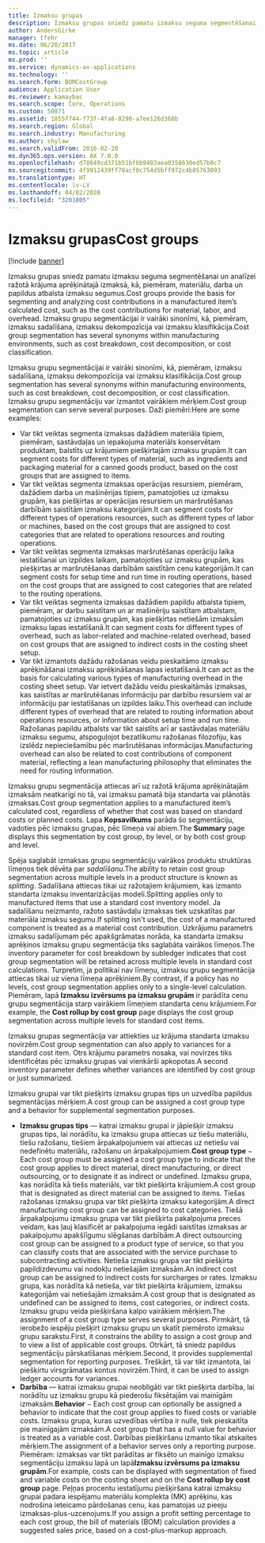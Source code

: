 ```yaml
---
title: Izmaksu grupas
description: Izmaksu grupas sniedz pamatu izmaksu seguma segmentēšanai un analīzei ražotā krājuma aprēķinātajā izmaksā, kā, piemēram, materiālu, darba un papildus atbalsta izmaksu segumus. Izmaksu grupu segmentācijai ir vairāki sinonīmi, kā, piemēram, izmaksu sadalīšana, izmaksu dekompozīcija vai izmaksu klasifikācija.
author: AndersGirke
manager: tfehr
ms.date: 06/20/2017
ms.topic: article
ms.prod: ''
ms.service: dynamics-ax-applications
ms.technology: ''
ms.search.form: BOMCostGroup
audience: Application User
ms.reviewer: kamaybac
ms.search.scope: Core, Operations
ms.custom: 50871
ms.assetid: 1855f744-f73f-4fa8-8290-a7ee126d368b
ms.search.region: Global
ms.search.industry: Manufacturing
ms.author: shylaw
ms.search.validFrom: 2016-02-28
ms.dyn365.ops.version: AX 7.0.0
ms.openlocfilehash: d78649cd371b51bf6b9403aea0358630ed57b8c7
ms.sourcegitcommit: 4f9912439ff78acf0c754d5bff972c4b85763093
ms.translationtype: HT
ms.contentlocale: lv-LV
ms.lasthandoff: 04/02/2020
ms.locfileid: "3201805"
---
```

# <a name="cost-groups"></a><span data-ttu-id="25ab9-104">Izmaksu grupas</span><span class="sxs-lookup"><span data-stu-id="25ab9-104">Cost groups</span></span>

[!include [banner](../includes/banner.md)]

<span data-ttu-id="25ab9-105">Izmaksu grupas sniedz pamatu izmaksu seguma segmentēšanai un analīzei ražotā krājuma aprēķinātajā izmaksā, kā, piemēram, materiālu, darba un papildus atbalsta izmaksu segumus.</span><span class="sxs-lookup"><span data-stu-id="25ab9-105">Cost groups provide the basis for segmenting and analyzing cost contributions in a manufactured item’s calculated cost, such as the cost contributions for material, labor, and overhead.</span></span> <span data-ttu-id="25ab9-106">Izmaksu grupu segmentācijai ir vairāki sinonīmi, kā, piemēram, izmaksu sadalīšana, izmaksu dekompozīcija vai izmaksu klasifikācija.</span><span class="sxs-lookup"><span data-stu-id="25ab9-106">Cost group segmentation has several synonyms within manufacturing environments, such as cost breakdown, cost decomposition, or cost classification.</span></span> 

<span data-ttu-id="25ab9-107">Izmaksu grupu segmentācijai ir vairāki sinonīmi, kā, piemēram, izmaksu sadalīšana, izmaksu dekompozīcija vai izmaksu klasifikācija.</span><span class="sxs-lookup"><span data-stu-id="25ab9-107">Cost group segmentation has several synonyms within manufacturing environments, such as cost breakdown, cost decomposition, or cost classification.</span></span> <span data-ttu-id="25ab9-108">Izmaksu grupu segmentāciju var izmantot vairākiem mērķiem.</span><span class="sxs-lookup"><span data-stu-id="25ab9-108">Cost group segmentation can serve several purposes.</span></span> <span data-ttu-id="25ab9-109">Daži piemēri:</span><span class="sxs-lookup"><span data-stu-id="25ab9-109">Here are some examples:</span></span>

-   <span data-ttu-id="25ab9-110">Var tikt veiktas segmenta izmaksas dažādiem materiāla tipiem, piemēram, sastāvdaļas un iepakojuma materiāls konservētam produktam, balstīts uz krājumiem piešķirtajām izmaksu grupām.</span><span class="sxs-lookup"><span data-stu-id="25ab9-110">It can segment costs for different types of material, such as ingredients and packaging material for a canned goods product, based on the cost groups that are assigned to items.</span></span>
-   <span data-ttu-id="25ab9-111">Var tikt veiktas segmenta izmaksas operācijas resursiem, piemēram, dažādiem darba un mašinērijas tipiem, pamatojoties uz izmaksu grupām, kas piešķirtas ar operācijas resursiem un maršrutēšanas darbībām saistītām izmaksu kategorijām.</span><span class="sxs-lookup"><span data-stu-id="25ab9-111">It can segment costs for different types of operations resources, such as different types of labor or machines, based on the cost groups that are assigned to cost categories that are related to operations resources and routing operations.</span></span>
-   <span data-ttu-id="25ab9-112">Var tikt veiktas segmenta izmaksas maršrutēšanas operāciju laika iestatīšanai un izpildes laikam, pamatojoties uz izmaksu grupām, kas piešķirtas ar maršrutēšanas darbībām saistītām cenu kategorijām.</span><span class="sxs-lookup"><span data-stu-id="25ab9-112">It can segment costs for setup time and run time in routing operations, based on the cost groups that are assigned to cost categories that are related to the routing operations.</span></span>
-   <span data-ttu-id="25ab9-113">Var tikt veiktas segmenta izmaksas dažādiem papildu atbalsta tipiem, piemēram, ar darbu saistītam un ar mašinēriju saistītam atbalstam, pamatojoties uz izmaksu grupām, kas piešķirtas netiešām izmaksām izmaksu lapas iestatīšanā.</span><span class="sxs-lookup"><span data-stu-id="25ab9-113">It can segment costs for different types of overhead, such as labor-related and machine-related overhead, based on cost groups that are assigned to indirect costs in the costing sheet setup.</span></span>
-   <span data-ttu-id="25ab9-114">Var tikt izmantots dažādu ražošanas veidu pieskaitāmo izmaksu aprēķināšanai izmaksu aprēķināšanas lapas iestatīšanā.</span><span class="sxs-lookup"><span data-stu-id="25ab9-114">It can act as the basis for calculating various types of manufacturing overhead in the costing sheet setup.</span></span> <span data-ttu-id="25ab9-115">Var ietvert dažādu veidu pieskaitāmās izmaksas, kas saistītas ar maršrutēšanas informāciju par darbību resursiem vai ar informāciju par iestatīšanas un izpildes laiku.</span><span class="sxs-lookup"><span data-stu-id="25ab9-115">This overhead can include different types of overhead that are related to routing information about operations resources, or information about setup time and run time.</span></span> <span data-ttu-id="25ab9-116">Ražošanas papildu atbalsts var tikt saistīts arī ar sastāvdaļas materiālu izmaksu segumu, atspoguļojot bezatlikumu ražošanas filozofiju, kas izslēdz nepieciešamību pēc maršrutēšanas informācijas.</span><span class="sxs-lookup"><span data-stu-id="25ab9-116">Manufacturing overhead can also be related to cost contributions of component material, reflecting a lean manufacturing philosophy that eliminates the need for routing information.</span></span>

<span data-ttu-id="25ab9-117">Izmaksu grupu segmentācija attiecas arī uz ražotā krājuma aprēķinātajām izmaksām neatkarīgi no tā, vai izmaksu pamatā bija standarta vai plānotās izmaksas.</span><span class="sxs-lookup"><span data-stu-id="25ab9-117">Cost group segmentation applies to a manufactured item’s calculated cost, regardless of whether that cost was based on standard costs or planned costs.</span></span> <span data-ttu-id="25ab9-118">Lapa **Kopsavilkums** parāda šo segmentāciju, vadoties pēc izmaksu grupas, pēc līmeņa vai abiem.</span><span class="sxs-lookup"><span data-stu-id="25ab9-118">The **Summary** page displays this segmentation by cost group, by level, or by both cost group and level.</span></span> 

<span data-ttu-id="25ab9-119">Spēja saglabāt izmaksas grupu segmentāciju vairākos produktu struktūras līmeņos tiek dēvēta par *sadalīšanu*.</span><span class="sxs-lookup"><span data-stu-id="25ab9-119">The ability to retain cost group segmentation across multiple levels in a product structure is known as *splitting*.</span></span> <span data-ttu-id="25ab9-120">Sadalīšana attiecas tikai uz ražotajiem krājumiem, kas izmanto standarta izmaksu inventarizācijas modeli.</span><span class="sxs-lookup"><span data-stu-id="25ab9-120">Splitting applies only to manufactured items that use a standard cost inventory model.</span></span> <span data-ttu-id="25ab9-121">Ja sadalīšanu neizmanto, ražoto sastāvdaļu izmaksas tiek uzskatītas par materiāla izmaksu segumu.</span><span class="sxs-lookup"><span data-stu-id="25ab9-121">If splitting isn't used, the cost of a manufactured component is treated as a material cost contribution.</span></span> <span data-ttu-id="25ab9-122">Uzkrājumu parametrs izmaksu sadalījumam pēc apakšgrāmatas norāda, ka standarta izmaksu aprēķinos izmaksu grupu segmentācija tiks saglabāta vairākos līmeņos.</span><span class="sxs-lookup"><span data-stu-id="25ab9-122">The inventory parameter for cost breakdown by subledger indicates that cost group segmentation will be retained across multiple levels in standard cost calculations.</span></span> <span data-ttu-id="25ab9-123">Turpretim, ja politikai nav līmeņu, izmaksu grupu segmentācija attiecas tikai uz viena līmeņa aprēķiniem.</span><span class="sxs-lookup"><span data-stu-id="25ab9-123">By contrast, if a policy has no levels, cost group segmentation applies only to a single-level calculation.</span></span> <span data-ttu-id="25ab9-124">Piemēram, lapā **Izmaksu izvērsums pa izmaksu grupām** ir parādīta cenu grupu segmentācija starp vairākiem līmeņiem standarta cenu krājumiem.</span><span class="sxs-lookup"><span data-stu-id="25ab9-124">For example, the **Cost rollup by cost group** page displays the cost group segmentation across multiple levels for standard cost items.</span></span> 

<span data-ttu-id="25ab9-125">Izmaksu grupas segmentācija var attiekties uz krājuma standarta izmaksu novirzēm.</span><span class="sxs-lookup"><span data-stu-id="25ab9-125">Cost group segmentation can also apply to variances for a standard cost item.</span></span> <span data-ttu-id="25ab9-126">Otrs krājumu parametrs nosaka, vai novirzes tiks identificētas pēc izmaksu grupas vai vienkārši apkopotas.</span><span class="sxs-lookup"><span data-stu-id="25ab9-126">A second inventory parameter defines whether variances are identified by cost group or just summarized.</span></span> 

<span data-ttu-id="25ab9-127">Izmaksu grupai var tikt piešķirts izmaksu grupas tips un uzvedība papildus segmentācijas mērķiem.</span><span class="sxs-lookup"><span data-stu-id="25ab9-127">A cost group can be assigned a cost group type and a behavior for supplemental segmentation purposes.</span></span>

-   <span data-ttu-id="25ab9-128">**Izmaksu grupas tips** — katrai izmaksu grupai ir jāpiešķir izmaksu grupas tips, lai norādītu, ka izmaksu grupa attiecas uz tiešu materiālu, tiešu ražošanu, tiešiem ārpakalpojumiem vai attiecas uz netiešu vai nedefinētu materiālu, ražošanu un ārpakalpojumiem.</span><span class="sxs-lookup"><span data-stu-id="25ab9-128">**Cost group type** − Each cost group must be assigned a cost group type to indicate that the cost group applies to direct material, direct manufacturing, or direct outsourcing, or to designate it as indirect or undefined.</span></span> <span data-ttu-id="25ab9-129">Izmaksu grupa, kas norādīta kā tiešs materiāls, var tikt piešķirta krājumiem.</span><span class="sxs-lookup"><span data-stu-id="25ab9-129">A cost group that is designated as direct material can be assigned to items.</span></span> <span data-ttu-id="25ab9-130">Tiešas ražošanas izmaksu grupa var tikt piešķirta izmaksu kategorijām.</span><span class="sxs-lookup"><span data-stu-id="25ab9-130">A direct manufacturing cost group can be assigned to cost categories.</span></span> <span data-ttu-id="25ab9-131">Tiešā ārpakalpojumu izmaksu grupa var tikt piešķirta pakalpojuma preces veidam, kas ļauj klasificēt ar pakalpojuma iegādi saistītas izmaksas ar pakalpojumu apakšlīgumu slēgšanas darbībām.</span><span class="sxs-lookup"><span data-stu-id="25ab9-131">A direct outsourcing cost group can be assigned to a product type of service, so that you can classify costs that are associated with the service purchase to subcontracting activities.</span></span> <span data-ttu-id="25ab9-132">Netieša izmaksu grupa var tikt piešķirta papildizdevumu vai nodokļu netiešajām izmaksām.</span><span class="sxs-lookup"><span data-stu-id="25ab9-132">An indirect cost group can be assigned to indirect costs for surcharges or rates.</span></span> <span data-ttu-id="25ab9-133">Izmaksu grupa, kas norādīta kā netieša, var tikt piešķirta krājumiem, izmaksu kategorijām vai netiešajām izmaksām.</span><span class="sxs-lookup"><span data-stu-id="25ab9-133">A cost group that is designated as undefined can be assigned to items, cost categories, or indirect costs.</span></span> <span data-ttu-id="25ab9-134">Izmaksu grupu veida piešķiršana kalpo vairākiem mērķiem.</span><span class="sxs-lookup"><span data-stu-id="25ab9-134">The assignment of a cost group type serves several purposes.</span></span> <span data-ttu-id="25ab9-135">Pirmkārt, tā ierobežo iespēju piešķirt izmaksu grupu un skatīt piemēroto izmaksu grupu sarakstu.</span><span class="sxs-lookup"><span data-stu-id="25ab9-135">First, it constrains the ability to assign a cost group and to view a list of applicable cost groups.</span></span> <span data-ttu-id="25ab9-136">Otrkārt, tā sniedz papildus segmentāciju pārskatīšanas mērķiem.</span><span class="sxs-lookup"><span data-stu-id="25ab9-136">Second, it provides supplemental segmentation for reporting purposes.</span></span> <span data-ttu-id="25ab9-137">Treškārt, tā var tikt izmantota, lai piešķirtu virsgrāmatas kontus novirzēm.</span><span class="sxs-lookup"><span data-stu-id="25ab9-137">Third, it can be used to assign ledger accounts for variances.</span></span>
-   <span data-ttu-id="25ab9-138">**Darbība** — katrai izmaksu grupai neobligāti var tikt piešķirta darbība, lai norādītu uz izmaksu grupu kā piederošu fiksētajām vai mainīgām izmaksām.</span><span class="sxs-lookup"><span data-stu-id="25ab9-138">**Behavior** − Each cost group can optionally be assigned a behavior to indicate that the cost group applies to fixed costs or variable costs.</span></span> <span data-ttu-id="25ab9-139">Izmaksu grupa, kuras uzvedības vērtība ir nulle, tiek pieskaitīta pie mainīgajām izmaksām.</span><span class="sxs-lookup"><span data-stu-id="25ab9-139">A cost group that has a null value for behavior is treated as a variable cost.</span></span> <span data-ttu-id="25ab9-140">Darbības piešķiršanu izmanto tikai atskaites mērķiem.</span><span class="sxs-lookup"><span data-stu-id="25ab9-140">The assignment of a behavior serves only a reporting purpose.</span></span> <span data-ttu-id="25ab9-141">Piemēram: izmaksas var tikt parādītas ar fiksēto un mainīgo izmaksu segmentāciju izmaksu lapā un lapā**Izmaksu izvērsums pa izmaksu grupām**.</span><span class="sxs-lookup"><span data-stu-id="25ab9-141">For example, costs can be displayed with segmentation of fixed and variable costs on the costing sheet and on the **Cost rollup by cost group** page.</span></span> <span data-ttu-id="25ab9-142">Peļņas procentu iestatījumu piešķiršana katrai izmaksu grupai padara iespējamu materiālu komplekta (MK) aprēķinu, kas nodrošina ieteicamo pārdošanas cenu, kas pamatojas uz pieeju izmaksas-plus-uzcenojums.</span><span class="sxs-lookup"><span data-stu-id="25ab9-142">If you assign a profit setting percentage to each cost group, the bill of materials (BOM) calculation provides a suggested sales price, based on a cost-plus-markup approach.</span></span>




